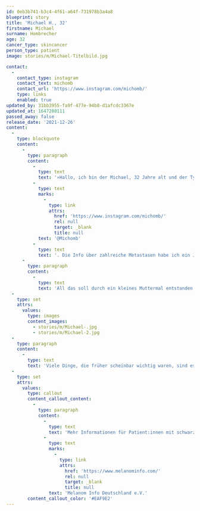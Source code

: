```yaml
---
id: 0eb3b741-b3c4-4f61-a64f-731978b3a4a8
blueprint: story
title: 'Michael H., 32'
firstname: Michael
surname: Hombrecher
age: 32
cancer_type: skincancer
person_type: patient
image: stories/m/Michael-Titelbild.jpg

contact:
  -
    contact_type: instagram
    contact_text: michomb
    contact_url: 'https://www.instagram.com/michomb/'
    type: links
    enabled: true
updated_by: 31bb3955-fa9f-477e-94b8-d1afcdc3367e
updated_at: 1647280111
passed_away: false
release_date: '2021-12-26'
content:
  -
    type: blockquote
    content:
      -
        type: paragraph
        content:
          -
            type: text
            text: '»Hallo, ich bin der Michael, 32 Jahre alt und der Typ hinter dem Profil '
          -
            type: text
            marks:
              -
                type: link
                attrs:
                  href: 'https://www.instagram.com/michomb/'
                  rel: null
                  target: _blank
                  title: null
            text: '@Michomb'
          -
            type: text
            text: '. Die Info über zahlreiche Metastasen habe ich ein Jahr nach meiner ursprünglichen Diagnose erhalten. Ich werde den Moment niemals vergessen, als meine Angst bestätigt wurde, noch viel schlimmer krank zu sein. Ich, mit meinem zumeist schlagfertigen Mundwerk, war sprachlos, hoffnungslos, niedergeschlagen, durch und durch voller Angst, alles durch die Diagnose: Schwarzer Hautkrebs.'
      -
        type: paragraph
        content:
          -
            type: text
            text: 'All das soll durch ein kleines Muttermal entstanden sein? Ja, es hat sich ein wenig verändert, und ja, es hat hin und wieder gejuckt, aber das kleine Ding? Das kleine Ding soll diese verheerenden Auswirkungen haben? Ja, ein malignes Melanom ist unfassbar gefährlich und aggressiv, es frisst sich in Rekordtempo durch die Hautschichten und sobald es das geschafft hat, streut es liebend gerne in sämtliche Organe. Und dann ist es von einem auf den anderen Tag vorbei, das frühere Leben. Wie ein zweiter, noch dunklerer Schatten verfolgt dich das Thema Krebs, jeden Tag. Seither gab es keinen Tag mehr, an welchem ich nicht mit meiner Krankheit konfrontiert wurde. Schnell ist man gezeichnet von den ersten Wirkungen und Nebenwirkungen der Therapie. Therapieerfolge werden von zum Teil heftigen Nebenwirkungen begleitet. Aber mit diesen vereinbart man sein Leben, denn, es ist ein Leben. Jede, wirklich jede Nebenwirkung würde man eingehen, nur um den Worten ›krebsfrei‹ oder ›Heilung‹ näher zu kommen. Klar, einiges ist auch positiv zu betrachten, die Ansicht auf das Leben ändert sich. '
  -
    type: set
    attrs:
      values:
        type: images
        content_images:
          - stories/m/Michael-.jpg
          - stories/m/Michael-2.jpg
  -
    type: paragraph
    content:
      -
        type: text
        text: 'Viele Dinge, die früher scheinbar wichtig waren, sind es nun nicht mehr. Die richtig wichtigen Themen rücken in den Vordergrund. Und jetzt? Die Frage: Kann ich dem ganzen zuvorkommen? Ganz klar: JA! Hautkrebsvorsorge! Ein ab einem gewissen Alter von der Kasse bezahltes Instrument, um Hautkrebs früh zu entdecken und meinem Schicksal aus dem Weg zu gehen! Und selbst wenn es nicht bezahlt wird, ein auffälliges Muttermal zu kontrollieren, macht niemanden arm. 😊 Ich für meinen Teil habe beschlossen, den Kampf gegen den schwarzen Hautkrebs nicht aufzugeben. Ich werde kämpfen und kommunizieren, so viel und so oft ich kann. Vielleicht erreiche ich dadurch den einen oder anderen, der dann durch mich zur Hautkrebsvorsorge geht. Einen, dem ich durch mein Beispiel mein Schicksal ersparen kann. Passt auf euch auf! 😊«'
  -
    type: set
    attrs:
      values:
        type: callout
        content_callout_content:
          -
            type: paragraph
            content:
              -
                type: text
                text: 'Mehr Informationen für Patient:innen mit schwarzem Hautkrebs gibt es beim '
              -
                type: text
                marks:
                  -
                    type: link
                    attrs:
                      href: 'https://www.melanominfo.com/'
                      rel: null
                      target: _blank
                      title: null
                text: 'Melanom Info Deutschland e.V.'
        content_callout_color: '#EAF9E2'
---
```

